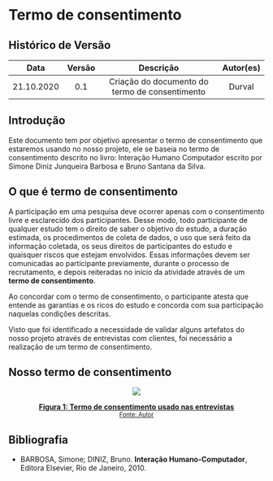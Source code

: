 # Termo de consentimento

## Histórico de Versão
|    Data    | Versão | Descrição            | Autor(es)       |
| :--------: | :----: | :------------------: | :-------------: |
| 21.10.2020 |  0.1   | Criação do documento do termo de consentimento | Durval  |

## Introdução

Este documento tem por objetivo apresentar o termo de consentimento que estaremos usando no nosso projeto, ele se baseia no termo de consentimento descrito no livro: Interação Humano Computador escrito por Simone Diniz Junqueira Barbosa e Bruno Santana da Silva. 

## O que é termo de consentimento

A participação em uma pesquisa deve ocorrer apenas com o consentimento livre e esclarecido dos participantes. Desse modo, todo participante de qualquer estudo tem o direito de saber o objetivo do estudo, a duração estimada, os procedimentos de coleta de dados, o uso que será feito da informação coletada, os seus direitos de participantes do estudo e quaisquer riscos que estejam envolvidos. Essas informações devem ser comunicadas ao participante previamente, durante o processo de recrutamento, e depois reiteradas no início da atividade através de um **termo de consentimento**.

Ao concordar com o termo de consentimento, o participante atesta que entende as garantias e os ricos do estudo e concorda com sua participação naquelas condições descritas.

Visto que foi identificado a necessidade de validar alguns artefatos do nosso projeto através de entrevistas com clientes, foi necessário a realização de um termo de consentimento.

## Nosso termo de consentimento

<!-- LINK TO EDIT: https://docs.google.com/document/d/1gO1LLqKdzVhIJVxjZfMQ-6oJs92XGVHLPO4IDnoNi68/edit?usp=sharing -->

<p align='center'>
    <a href='pages/ponto_de_controle_4/termo_de_consentimento.pdf' target='_blank'>
        <img src='_media/assets/termo-de-consentimento-2.png'>
        <figcaption align='center'>
            <b>Figura 1: Termo de consentimento usado nas entrevistas</b>
            <br><small>Fonte: Autor</small>
        </figcaption>
    </a>
</p>

## Bibliografia

- BARBOSA, Simone; DINIZ, Bruno. **Interação Humano-Computador**, Editora Elsevier, Rio de Janeiro, 2010.